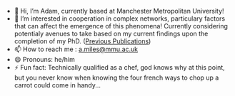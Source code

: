 - 👋 Hi, I’m Adam, currently based at Manchester Metropolitan University!
- 👀 I’m interested in cooperation in complex networks, particulary factors that can affect the emergence of this phenomena! Currently considering potentialy avenues to take based on my current findings upon the completion of my PhD.
  ([Previous Publications](https://orcid.org/0000-0002-0389-1481))
- 📫 How to reach me : a.miles@mmu.ac.uk
- 😄 Pronouns: he/him
- ⚡ Fun fact: Technically qualified as a chef, god knows why at this point, but you never know when knowing the four french ways to chop up a carrot could come in handy... 
